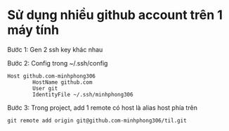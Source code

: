 # Sử dụng nhiều github account trên 1 máy tính

Bước 1: Gen 2 ssh key khác nhau 

Bước 2: Config trong ~/.ssh/config
```
Host github.com-minhphong306
        HostName github.com
        User git
        IdentityFile ~/.ssh/minhphong306
```

Bước 3: Trong project, add 1 remote có host là alias host phía trên

```
git remote add origin git@github.com-minhphong306/til.git

```